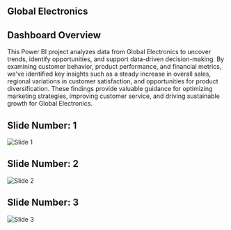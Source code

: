 ## Global Electronics


## Dashboard Overview

This Power BI project analyzes data from Global Electronics to uncover trends, identify opportunities, and support data-driven decision-making. By examining customer behavior, product performance, and financial metrics, we've identified key insights such as a steady increase in overall sales, regional variations in customer satisfaction, and opportunities for product diversification. These findings provide valuable guidance for optimizing marketing strategies, improving customer service, and driving sustainable growth for Global Electronics.


## Slide Number: 1

![Slide 1](https://github.com/user-attachments/assets/2455bb15-1fad-4d4d-bb43-c27186d70ac8)

## Slide Number: 2

![Slide 2](https://github.com/user-attachments/assets/9fe1518e-d787-4e1b-be74-aaa6967b25cc)

## Slide Number: 3
![Slide 3](https://github.com/user-attachments/assets/93b7382d-585c-4b11-af16-dc53526ad4c1)